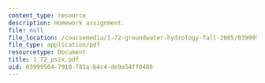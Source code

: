 ```yaml
---
content_type: resource
description: Homework assignment.
file: null
file_location: /coursemedia/1-72-groundwater-hydrology-fall-2005/039995647910781ab4c4de9a54ff0486_1_72_ps2x.pdf
file_type: application/pdf
resourcetype: Document
title: 1_72_ps2x.pdf
uid: 03999564-7910-781a-b4c4-de9a54ff0486
---
```

